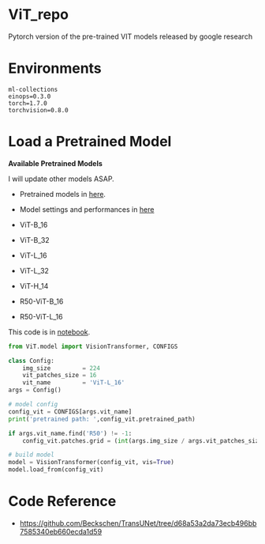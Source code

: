 # ViT_repo
Pytorch version of the pre-trained VIT models released by google research 

# Environments

```
ml-collections
einops=0.3.0
torch=1.7.0
torchvision=0.8.0
```
# Load a Pretrained Model

**Available Pretrained Models**

I will update other models ASAP.

- Pretrained models in [here](https://console.cloud.google.com/storage/browser/vit_models/imagenet21k?pageState=(%22StorageObjectListTable%22:(%22f%22:%22%255B%255D%22))&prefix=&forceOnObjectsSortingFiltering=false). 
- Model settings and performances in [here](https://github.com/google-research/vision_transformer#available-vit-models)

- ViT-B_16
- ViT-B_32
- ViT-L_16
- ViT-L_32
- ViT-H_14
- R50-ViT-B_16
- R50-ViT-L_16

This code is in [notebook](https://github.com/TooTouch/ViT_repo/blob/main/convert.ipynb).

```python
from ViT.model import VisionTransformer, CONFIGS

class Config:
    img_size         = 224
    vit_patches_size = 16
    vit_name         = 'ViT-L_16'
args = Config()

# model config
config_vit = CONFIGS[args.vit_name]
print('pretrained path: ',config_vit.pretrained_path)

if args.vit_name.find('R50') != -1:
    config_vit.patches.grid = (int(args.img_size / args.vit_patches_size), int(args.img_size / args.vit_patches_size))

# build model
model = VisionTransformer(config_vit, vis=True)
model.load_from(config_vit)
```

# Code Reference

- https://github.com/Beckschen/TransUNet/tree/d68a53a2da73ecb496bb7585340eb660ecda1d59